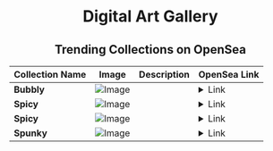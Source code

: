 <div align="center">

# Digital Art Gallery

## Trending Collections on OpenSea

| Collection Name                       | Image                                                                                     | Description                       | OpenSea Link                                                                                          |
|---------------------------------------|-------------------------------------------------------------------------------------------|-----------------------------------|--------------------------------------------------------------------------------------------------------|
| **Bubbly** | ![Image](https://i.seadn.io/s/raw/files/5bd1865287e6674da4b255b46f30e337.jpg?w=500&auto=format?w=200&auto=format) |  | <details><summary>Link</summary>[Bubbly](https://opensea.io/collection/bubbly-346)</details> |
| **Spicy** | ![Image](https://i.seadn.io/s/raw/files/c0ca525ac80763ba3ad9bbb747f9c92d.jpg?w=500&auto=format?w=200&auto=format) |  | <details><summary>Link</summary>[Spicy](https://opensea.io/collection/spicy-387)</details> |
| **Spicy** | ![Image](https://i.seadn.io/s/raw/files/c0ca525ac80763ba3ad9bbb747f9c92d.jpg?w=500&auto=format?w=200&auto=format) |  | <details><summary>Link</summary>[Spicy](https://opensea.io/collection/spicy-386)</details> |
| **Spunky** | ![Image](https://i.seadn.io/s/raw/files/2d612bc3ddd7a9710a3151fff6b7f635.jpg?w=500&auto=format?w=200&auto=format) |  | <details><summary>Link</summary>[Spunky](https://opensea.io/collection/spunky-543)</details> |

</div>